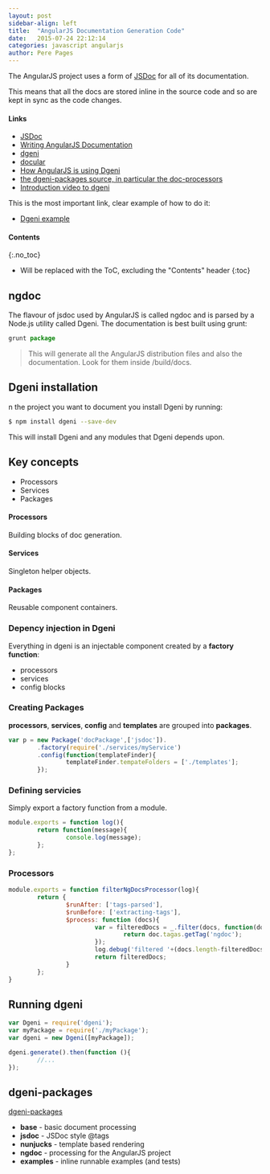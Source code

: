 ```yaml
---
layout: post
sidebar-align: left
title:  "AngularJS Documentation Generation Code"
date:   2015-07-24 22:12:14
categories: javascript angularjs
author: Pere Pages
---
```


The AngularJS project uses a form of [JSDoc](http://usejsdoc.org/) for all of its documentation.

This means that all the docs are stored inline in the source code and so are kept in sync as the code changes.

#### Links

* [JSDoc](http://usejsdoc.org/)
* [Writing AngularJS Documentation](https://github.com/angular/angular.js/wiki/Writing-AngularJS-Documentation)
* [dgeni](https://github.com/angular/dgeni)
* [docular](https://github.com/Vertafore/docular)
* [How AngularJS is using Dgeni](https://github.com/angular/angular.js/tree/master/docs)
* [the dgeni-packages source, in particular the doc-processors](https://github.com/angular/dgeni-packages/)
* [Introduction video to dgeni](https://www.youtube.com/watch?v=PQNROxXajyQ&feature=youtu.be)

This is the most important link, clear example of how to do it:
* [Dgeni example](https://github.com/petebacondarwin/dgeni-example)

#### Contents
{:.no_toc}

* Will be replaced with the ToC, excluding the "Contents" header
{:toc}

## ngdoc

The flavour of jsdoc used by AngularJS is called ngdoc and is parsed by a Node.js utility called Dgeni. The documentation is best built using grunt:

```javascript
grunt package
```

> This will generate all the AngularJS distribution files and also the documentation. Look for them inside /build/docs.

## Dgeni installation

n the project you want to document you install Dgeni by running:

```bash
$ npm install dgeni --save-dev
```

This will install Dgeni and any modules that Dgeni depends upon.

## Key concepts

* Processors
* Services
* Packages

#### Processors

Building blocks of doc generation.

#### Services

Singleton helper objects.

#### Packages

Reusable component containers.

### Depency injection in Dgeni

Everything in dgeni is an injectable component created by a **factory function**:

* processors
* services
* config blocks

### Creating Packages

**processors**, **services**, **config** and **templates** are grouped into **packages**.

```javascript
var p = new Package('docPackage',['jsdoc']).
        .factory(require('./services/myService')
        .config(function(templateFinder){
                templateFinder.tempateFolders = ['./templates'];
        });
```

### Defining servicies

Simply export a factory function from a module.

```javascript
module.exports = function log(){
        return function(message){
                console.log(message);
        };
};
```

### Processors

```javascript
module.exports = function filterNgDocsProcessor(log){
        return {
                $runAfter: ['tags-parsed'],
                $runBefore: ['extracting-tags'],
                $process: function (docs){
                        var = filteredDocs = _.filter(docs, function(doc){
                                return doc.tagas.getTag('ngdoc');
                        });
                        log.debug('filtered '+(docs.length-filteredDocs.length));
                        return filteredDocs;
                }
        };
}
```

## Running dgeni

```javascript
var Dgeni = require('dgeni');
var myPackage = require('./myPackage');
var dgeni = new Dgeni([myPackage]);

dgeni.generate().then(function (){
        //...
});
```

## dgeni-packages

[dgeni-packages](https://github.com/angular/dgeni-packages)

* **base** - basic document processing
* **jsdoc** - JSDoc style @tags
* **nunjucks** - template based rendering
* **ngdoc** - processing for the AngularJS project
* **examples** - inline runnable examples (and tests)

